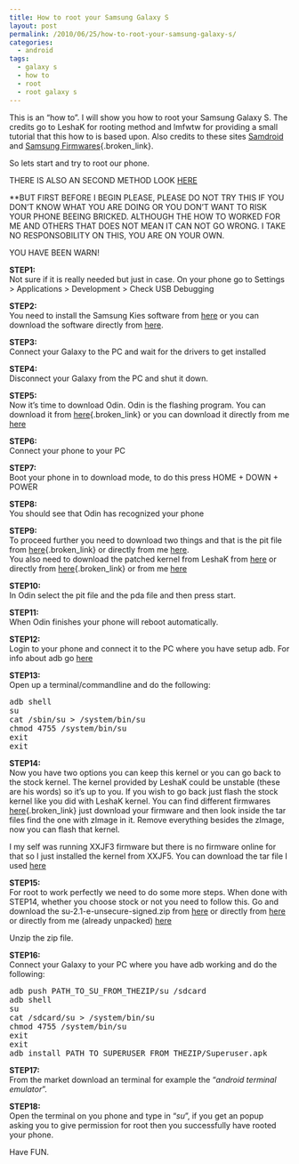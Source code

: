 ```yaml
---
title: How to root your Samsung Galaxy S
layout: post
permalink: /2010/06/25/how-to-root-your-samsung-galaxy-s/
categories:
  - android
tags:
  - galaxy s
  - how to
  - root
  - root galaxy s
---
```

This is an “how to”. I will show you how to root your Samsung Galaxy S. The credits go to LeshaK for rooting method and lmfwtw for providing a small tutorial that this how to is based upon. Also credits to these sites [Samdroid][1] and [Samsung Firmwares][2]{.broken_link}.<!--more-->

So lets start and try to root our phone. 

THERE IS ALSO AN SECOND METHOD LOOK [HERE][3]

**BUT FIRST BEFORE I BEGIN PLEASE, PLEASE DO NOT TRY THIS IF YOU DON&#8217;T KNOW WHAT YOU ARE DOING OR YOU DON&#8217;T WANT TO RISK YOUR PHONE BEEING BRICKED. ALTHOUGH THE HOW TO WORKED FOR ME AND OTHERS THAT DOES NOT MEAN IT CAN NOT GO WRONG. I TAKE NO RESPONSOBILITY ON THIS, YOU ARE ON YOUR OWN.</p> 

YOU HAVE BEEN WARN!</strong>

**STEP1:**  
Not sure if it is really needed but just in case. On your phone go to Settings > Applications > Development > Check USB Debugging

**STEP2:**  
You need to install the Samsung Kies software from [here][4] or you can download the software directly from [here][5].

**STEP3:**  
Connect your Galaxy to the PC and wait for the drivers to get installed

**STEP4:**  
Disconnect your Galaxy from the PC and shut it down.

**STEP5:**  
Now it&#8217;s time to download Odin. Odin is the flashing program. You can download it from [here][2]{.broken_link} or you can download it directly from me [here][6]

**STEP6:**  
Connect your phone to your PC

**STEP7:**  
Boot your phone in to download mode, to do this press HOME + DOWN + POWER

**STEP8:**  
You should see that Odin has recognized your phone

**STEP9:**  
To proceed further you need to download two things and that is the pit file from [here][2]{.broken_link} or directly from me [here][7].  
You also need to download the patched kernel from LeshaK from [here][1] or directly from [here][8]{.broken_link} or from me [here][9]

**STEP10:**  
In Odin select the pit file and the pda file and then press start.

**STEP11:**  
When Odin finishes your phone will reboot automatically.

**STEP12:**  
Login to your phone and connect it to the PC where you have setup adb. For info about adb go [here][10] 

**STEP13:**  
Open up a terminal/commandline and do the following:

<pre class="brush: bash; title: ; notranslate" title="">adb shell 
su 
cat /sbin/su &gt; /system/bin/su 
chmod 4755 /system/bin/su
exit
exit
</pre>

**STEP14:**  
Now you have two options you can keep this kernel or you can go back to the stock kernel. The kernel provided by LeshaK could be unstable (these are his words) so it&#8217;s up to you. If you wish to go back just flash the stock kernel like you did with LeshaK kernel. You can find different firmwares [here][2]{.broken_link} just download your firmware and then look inside the tar files find the one with zImage in it. Remove everything besides the zImage, now you can flash that kernel.

I my self was running XXJF3 firmware but there is no firmware online for that so I just installed the kernel from XXJF5. You can download the tar file I used [here][11]

**STEP15:**  
For root to work perfectly we need to do some more steps. When done with STEP14, whether you choose stock or not you need to follow this. Go and download the su-2.1-e-unsecure-signed.zip from [here][12] or directly from [here][13] or directly from me (already unpacked) [here][14]

Unzip the zip file.

**STEP16:**  
Connect your Galaxy to your PC where you have adb working and do the following:

<pre class="brush: bash; title: ; notranslate" title="">adb push PATH_TO_SU_FROM_THEZIP/su /sdcard 
adb shell 
su 
cat /sdcard/su &gt; /system/bin/su 
chmod 4755 /system/bin/su 
exit 
exit 
adb install PATH_TO_SUPERUSER_FROM_THEZIP/Superuser.apk
</pre>

**STEP17:**  
From the market download an terminal for example the “*android terminal emulator*”.

**STEP18:**  
Open the terminal on you phone and type in “*su*”, if you get an popup asking you to give permission for root then you successfully have rooted your phone. 

Have FUN.

 [1]: http://forum.samdroid.net/f49/dev-kernel-i9000-root-lk9-01-beta9-22-06-2010-a-1319/
 [2]: www.samsung-firmwares.com
 [3]: http://forum.samdroid.net/f49/superuser-su-busybox-i9000-26-06-2010-a-1355/
 [4]: http://www.samsungapps.com/about/onPc.as
 [5]: http://service.samsungmobile.com/Kies/download.jsp?reg_country=gb&#038;model_code=GT-S8500&#038;language=en
 [6]: http://files.coralic.nl/Odin3-v1.0.zip
 [7]: http://files.coralic.nl/GalaxyS-pitFile.zip
 [8]: http://files.samdroid.net/files/2forum/i9000_Kernel_LK9_01b9.7z
 [9]: http://files.coralic.nl/i9000_Kernel_LK9_01b9.7z
 [10]: http://developer.android.com/guide/developing/tools/adb.html
 [11]: http://files.coralic.nl/StockKernelXXJF5-UpnackThis.zip
 [12]: http://forum.xda-developers.com/showthread.php?t=682828
 [13]: http://bit.ly/brI0EV
 [14]: http://files.coralic.nl/u-2.1-e-unpacked.zip